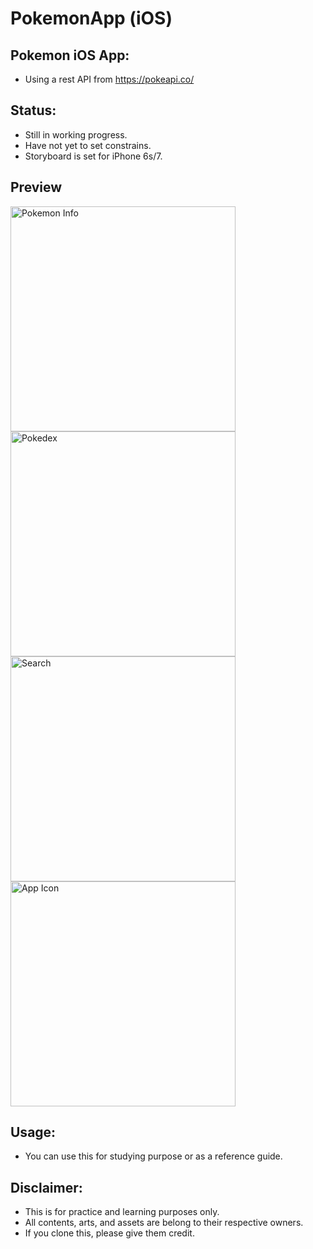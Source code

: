 # PokemonApp (iOS)
## Pokemon iOS App: 
* Using a rest API from https://pokeapi.co/

## Status: 
* Still in working progress.
* Have not yet to set constrains.
* Storyboard is set for iPhone 6s/7.

## Preview
<div>
<img src="https://raw.githubusercontent.com/iDara09/PokemonApp/master/screenshot/IMG_1420.jpg" alt="Pokemon Info" height="360px">
<img src="https://raw.githubusercontent.com/iDara09/PokemonApp/master/screenshot/IMG_1418.jpg" alt="Pokedex" height="360px">
<img src="https://raw.githubusercontent.com/iDara09/PokemonApp/master/screenshot/IMG_1419.jpg" alt="Search" height="360px">
<img src="https://raw.githubusercontent.com/iDara09/PokemonApp/master/screenshot/IMG_1417.jpg" alt="App Icon" height="360px">
</div>

## Usage:
* You can use this for studying purpose or as a reference guide.

## Disclaimer:
* This is for practice and learning purposes only. 
* All contents, arts, and assets are belong to their respective owners.
* If you clone this, please give them credit.
